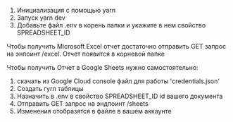 1. Инициализация с помощью yarn
2. Запуск yarn dev
3. Добавьте файл .env в корень папки и укажите в нем свойство SPREADSHEET_ID

Чтобы получить Microsoft Excel отчет достаточно отправить GET запрос на энпоинт /excel. Отчет появится в корневой папке

Чтобы получить Отчет в Google Sheets нужно самостоятельно:
1. скачать из Google Cloud console файл для работы 'credentials.json'
2. Создать гугл таблицы
3. Назначить в .env в свойство SPREADSHEET_ID id вашего документа
4. Отправить GET запрос на эндпоинт /sheets
5. Изменения отобразятся в файле в вашем аккаунте



